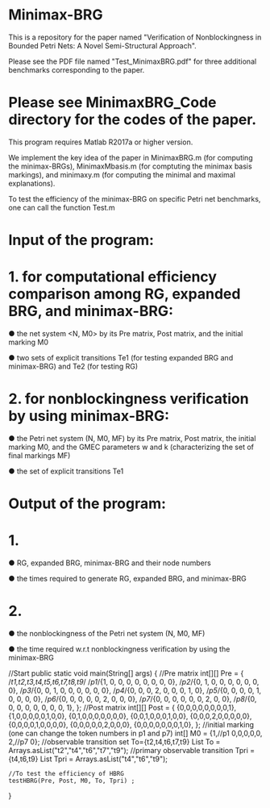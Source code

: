 # Minimax-BRG

This is a repository for the paper named "Verification of Nonblockingness in Bounded Petri Nets: A Novel Semi-Structural Approach".

Please see the PDF file named "Test_MinimaxBRG.pdf" for three additional benchmarks corresponding to the paper.

# Please see MinimaxBRG_Code directory for the codes of the paper.

This program requires Matlab R2017a or higher version.

We implement the key idea of the paper in MinimaxBRG.m (for computing the minimax-BRGs), MinimaxMbasis.m (for comptuting the minimax basis markings), and minimaxy.m (for computing the minimal and maximal explanations).

To test the efficiency of the minimax-BRG on specific Petri net benchmarks, one can call the function Test.m

# Input of the program:

# 1. for computational efficiency comparison among RG, expanded BRG, and minimax-BRG:

● the net system <N, M0> by its Pre matrix, Post matrix, and the initial marking M0

● two sets of explicit transitions Te1 (for testing expanded BRG and minimax-BRG) and Te2 (for testing RG)


# 2. for nonblockingness verification by using minimax-BRG:

● the Petri net system (N, M0, MF) by its Pre matrix, Post matrix, the initial marking M0, and the GMEC parameters w and k (characterizing the set of final markings MF)

● the set of explicit transitions Te1

# Output of the program:

# 1. 

● RG, expanded BRG, minimax-BRG and their node numbers

● the times required to generate RG, expanded BRG, and minimax-BRG

# 2. 

● the nonblockingness of the Petri net system (N, M0, MF)

● the time required w.r.t nonblockingness verification by using the minimax-BRG

//Start
public static void main(String[] args) {
   	//Pre matrix
   	int[][] Pre = {
   			     /*t1,t2,t3,t4,t5,t6,t7,t8,t9*/
   			/*p1*/{1, 0, 0, 0, 0, 0, 0, 0, 0},
   			/*p2*/{0, 1, 0, 0, 0, 0, 0, 0, 0},
   			/*p3*/{0, 0, 1, 0, 0, 0, 0, 0, 0},
   			/*p4*/{0, 0, 0, 2, 0, 0, 0, 1, 0},
   			/*p5*/{0, 0, 0, 0, 1, 0, 0, 0, 0},
   			/*p6*/{0, 0, 0, 0, 0, 2, 0, 0, 0},
   			/*p7*/{0, 0, 0, 0, 0, 0, 2, 0, 0},
   			/*p8*/{0, 0, 0, 0, 0, 0, 0, 0, 1},
   	};
   	//Post matrix
   	int[][] Post = {
   			{0,0,0,0,0,0,0,0,1},
   			{1,0,0,0,0,0,1,0,0},
   			{0,1,0,0,0,0,0,0,0},
   			{0,0,1,0,0,0,1,0,0},
   			{0,0,0,2,0,0,0,0,0},
   			{0,0,0,0,1,0,0,0,0},
   			{0,0,0,0,0,2,0,0,0},
   			{0,0,0,0,0,0,0,1,0},
   	};
   	//initial marking (one can change the token numbers in p1 and p7)
   	int[] M0 = {1,//p1
   	            0,0,0,0,0,
   	            2,//p7
   	            0};
   	//observable transition set To={t2,t4,t6,t7,t9}
   	List<String> To = Arrays.asList("t2","t4","t6","t7","t9");
   	//primary observable transition Tpri = {t4,t6,t9}
   	List<String> Tpri = Arrays.asList("t4","t6","t9");
   	
   	//To test the efficiency of HBRG
   	testHBRG(Pre, Post, M0, To, Tpri) ;
   }

